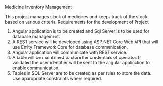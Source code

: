 Medicine Inventory Management

This project manages stock of medicines and keeps track of the stock based on various criteria.
Requirements for the development of Project
1. Angular application is to be created and Sql Server is to be used for database
management.
2. A REST service will be developed using ASP.NET Core Web API that will use Entity
Framework Core for database communication.
3. Angular application will communicate with REST service.
4. A table will be maintained to store the credentials of operator. If validated the user
identifier will be sent to the angular application to enable communication.
5. Tables in SQL Server are to be created as per rules to store the data. Use appropriate
constraints where required.
